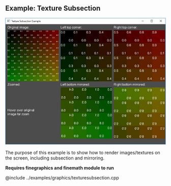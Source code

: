 Example: Texture Subsection
-----------------------------------------

![Screenshot](example-texture-subsection.jpg)

The purpose of this example is to show how to render images/textures on the screen, including subsection and mirroring. 

**Requires finegraphics and finemath module to run**

@include ../examples/graphics/texturesubsection.cpp